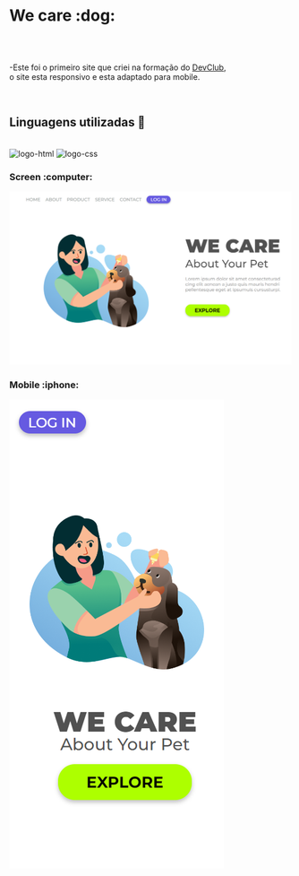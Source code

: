 <h1>We care :dog:</h1>
<br>
<br>
<p>-Este foi o primeiro site que criei na formação do <a href="https://rodolfomori.com.br/devclub/">DevClub</a>,<br> o site esta responsivo e esta adaptado para mobile.</p>
<br>
<h2>Linguagens utilizadas 🚀</h2>
<br>
<img src="https://img.shields.io/badge/HTML5-E34F26?style=for-the-badge&logo=html5&logoColor=white" alt="logo-html">
<img src="https://img.shields.io/badge/CSS3-1572B6?style=for-the-badge&logo=css3&logoColor=white" alt="logo-css">
<br>
<h3>Screen :computer:</h3>
<img src="https://github.com/mathrusso99/projeto-responsivo-1/blob/main/assets/pc-1.png?raw=true" alt="site-image">
<br>
<h3>Mobile :iphone:</h3>
<img src="https://github.com/mathrusso99/projeto-responsivo-1/blob/main/assets/mobile-1.png?raw=true" alt="mobile-image">
